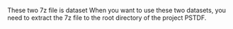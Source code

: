 These two 7z file is dataset
When you want to use these two datasets, you need to extract the 7z file to the root directory of the project PSTDF.
